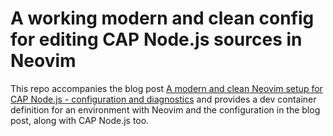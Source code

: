 # A working modern and clean config for editing CAP Node.js sources in Neovim

This repo accompanies the blog post [A modern and clean Neovim setup for CAP Node.js - configuration and diagnostics](https://qmacro.org/blog/posts/2025/06/10/a-modern-and-clean-neovim-setup-for-cap-node.js-configuration-and-diagnostics/) and provides a dev container definition for an environment with Neovim and the configuration in the blog post, along with CAP Node.js too.
